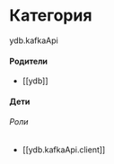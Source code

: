 # Категория

ydb.kafkaApi


#### Родители

- [[ydb]]


#### Дети

###### Роли
- [[ydb.kafkaApi.client]]

